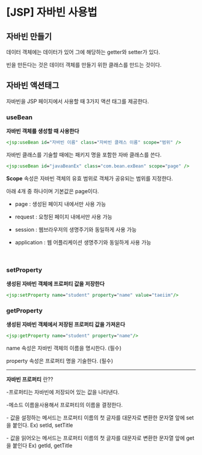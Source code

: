 # [JSP] 자바빈 사용법 

## 자바빈 만들기

데이터 객체에는 데이터가 있어 그에 해당하는 getter와 setter가 있다.

빈을 만든다는 것은 데이터 객체를 만들기 위한 클래스를 만드는 것이다.



## 자바빈 액션태그

자바빈을 JSP 페이지에서 사용할 때 3가지 액션 태그를 제공한다.

### useBean

**자바빈 객체를 생성할 때 사용한다**

```Jsp
<jsp:useBean id="자바빈 이름" class="자바빈 클래스 이름" scope="범위" />
``` 

자바빈 클래스를 기술할 때에는 패키지 명을 포함한 자바 클래스를 쓴다.

```jsp
<jsp:useBean id="javaBeanEx" class="com.bean.exBean" scope="page" />
```

**Scope** 속성은 자바빈 객체의 유효 범위로 객체가 공유되는 범위를 지정한다.

아래 4개 중 하나이며 기본값은 page이다.

- page : 생성된 페이지 내에서만 사용 가능

- request : 요청된 페이지 내에서만 사용 가능

- session : 웹브라우저의 생명주기와 동일하게 사용 가능

- application : 웹 어플리케이션 생명주기와 동일하게 사용 가능

  ​

### setProperty

**생성된 자바빈 객체에 프로퍼티 값을 저장한다**

```jsp
<jsp:setProperty name="student" property="name" value="taeiim"/>
```



### getProperty

**생성된 자바빈 객체에서 저장된 프로퍼티 값을 가져온다**

```jsp
<jsp:getProperty name="student" property="name"/>
```

name 속성은 자바빈 객체의 이름을 명시한다. (필수)

property 속성은 프로퍼티 명을 기술한다. (필수)



---

**자바빈 프로퍼티** 란??

-프로퍼티는 자바빈에 저장되어 있는 값을 나타낸다.

-메소드 이름을사용해서 프로퍼티의 이름을 결정한다.

\- 값을 설정하는 메서드는 프로퍼티 이름의 첫 글자를 대문자로 변환한 문자열 앞에 set을 붙인다. Ex) setId, setTitle

\- 값을 읽어오는 메서드는 프로퍼티 이름의 첫 글자를 대문자로 변환한 문자열 앞에 get을 붙인다  Ex) getId, getTitle

